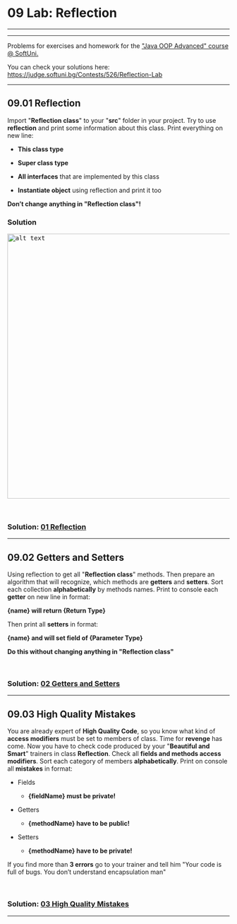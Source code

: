 09 Lab: Reflection
==================

---
---

Problems for exercises and homework for the ["Java OOP Advanced" course \@
SoftUni.](https://softuni.bg/courses/java-oop-advanced)

You can check your solutions here:
<https://judge.softuni.bg/Contests/526/Reflection-Lab>

---

09.01 Reflection
----------------

Import "**Reflection class**" to your "**src**" folder in your project. Try to
use **reflection** and print some information about this class. Print everything
on new line:

-   **This class type**

-   **Super class type**

-   **All interfaces** that are implemented by this class

-   **Instantiate object** using reflection and print it too

**Don’t change anything in "Reflection class"!**

### Solution

<kbd><img src="https://user-images.githubusercontent.com/32310938/64910459-7184d700-d71f-11e9-8fa6-ec2ac1e3c63f.png" alt="alt text" width="600" height=""></kbd>

<br/>

### Solution: <a title="01 Reflection" href="https://github.com/TsvetanNikolov123/JAVA---OOP-Advanced/tree/master/9%20REFLECTION/p01_reflection">01 Reflection</a>

---

09.02 Getters and Setters
-------------------------

Using reflection to get all "**Reflection class**" methods. Then prepare an
algorithm that will recognize, which methods are **getters** and **setters**.
Sort each collection **alphabetically** by methods names. Print to console each
**getter** on new line in format:

**{name} will return {Return Type}**

Then print all **setters** in format:

**{name} and will set field of {Parameter Type}**

**Do this without changing anything in "Reflection class"**

<br/>

### Solution: <a title="02 Getters and Setters" href="https://github.com/TsvetanNikolov123/JAVA---OOP-Advanced/tree/master/9%20REFLECTION/p02_getters_and_setters">02 Getters and Setters</a>

---

09.03 High Quality Mistakes
---------------------------

You are already expert of **High Quality Code**, so you know what kind of
**access modifiers** must be set to members of class. Time for **revenge** has
come. Now you have to check code produced by your "**Beautiful and Smart**"
trainers in class **Reflection**. Check all **fields and methods access
modifiers**. Sort each category of members **alphabetically**. Print on console
all **mistakes** in format:

-   Fields

    -   **{fieldName} must be private!**

-   Getters

    -   **{methodName} have to be public!**

-   Setters

    -   **{methodName} have to be private!**

If you find more than **3 errors** go to your trainer and tell him "Your code is
full of bugs. You don’t understand encapsulation man"

<br/>

### Solution: <a title="03 High Quality Mistakes" href="https://github.com/TsvetanNikolov123/JAVA---OOP-Advanced/tree/master/9%20REFLECTION/p03_high_quality_mistakes">03 High Quality Mistakes</a>

---